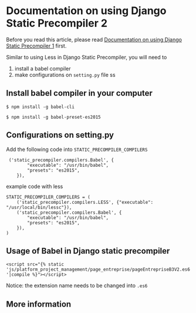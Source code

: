 # Documentation on using Django Static Precompiler 2

Before you read this article, please read [Documentation on using Django Static Precompiler 1](https://github.com/shenlin192/myNotes/blob/master/DjangoWithLess.md) first.

Similar to using Less in Django Static Precompiler, you will need to 

1. install a babel compiler 
2. make configurations on `setting.py` file
ss
## Install babel compiler in your computer

`$ npm install -g babel-cli`

`$ npm install -g babel-preset-es2015`

##  Configurations on setting.py

Add the following code into `STATIC_PRECOMPILER_COMPILERS`

```
 ('static_precompiler.compilers.Babel', {
        "executable": "/usr/bin/babel",
        "presets": "es2015",
    }),
```

example code with less 
```
STATIC_PRECOMPILER_COMPILERS = (
    ('static_precompiler.compilers.LESS', {"executable": "/usr/local/bin/lessc"}),
    ('static_precompiler.compilers.Babel', {
        "executable": "/usr/bin/babel",
        "presets": "es2015",
    }),
)
```


## Usage of Babel in Django static precompiler
`<script src="{% static 'js/platform_project_management/page_entreprise/pageEntrepriseB3V2.es6'|compile %}"></script>`

Notice: the extension name needs to be changed into `.es6`

## More information
